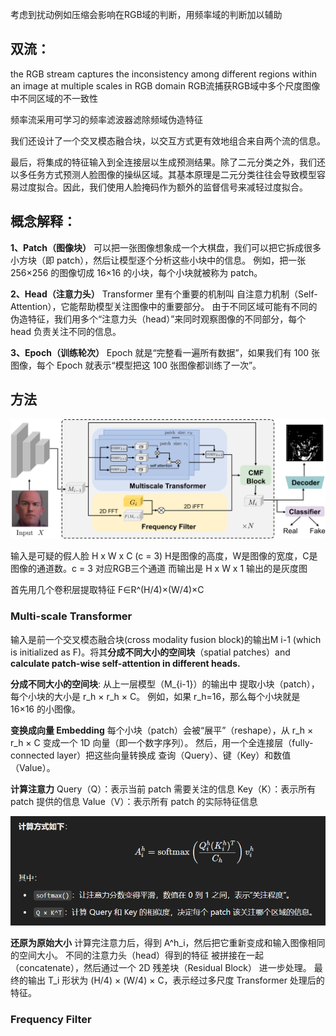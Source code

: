 考虑到扰动例如压缩会影响在RGB域的判断，用频率域的判断加以辅助

## 双流：

the RGB stream captures the inconsistency among different regions within an image at multiple scales in RGB domain
RGB流捕获RGB域中多个尺度图像中不同区域的不一致性

频率流采用可学习的频率滤波器滤除频域伪造特征

我们还设计了一个交叉模态融合块，以交互方式更有效地组合来自两个流的信息。

最后，将集成的特征输入到全连接层以生成预测结果。除了二元分类之外，我们还以多任务方式预测人脸图像的操纵区域。其基本原理是二元分类往往会导致模型容易过度拟合。因此，我们使用人脸掩码作为额外的监督信号来减轻过度拟合。

## 概念解释：
**1、Patch（图像块）**
可以把一张图像想象成一个大棋盘，我们可以把它拆成很多 小方块（即 patch），然后让模型逐个分析这些小块中的信息。
例如，把一张 256×256 的图像切成 16×16 的小块，每个小块就被称为 patch。

**2、Head（注意力头）**
Transformer 里有个重要的机制叫 自注意力机制（Self-Attention），它能帮助模型关注图像中的重要部分。
由于不同区域可能有不同的伪造特征，我们用多个“注意力头（head）”来同时观察图像的不同部分，每个 head 负责关注不同的信息。

**3、Epoch（训练轮次）**
Epoch 就是“完整看一遍所有数据”，如果我们有 100 张图像，每个 Epoch 就表示“模型把这 100 张图像都训练了一次”。

## 方法

![alt text](983b38d41aa2cbd2dcab62b03704350f_2_Figure_2.png)


输入是可疑的假人脸 H x W x C (c = 3)
H是图像的高度，W是图像的宽度，C是图像的通道数。c = 3 对应RGB三个通道
而输出是 H x W x 1 输出的是灰度图

首先用几个卷积层提取特征 F∈R^(H/4)×(W/4)×C

### Multi-scale Transformer
输入是前一个交叉模态融合块(cross modality fusion block)的输出M i-1 (which is initialized as F)。将其**分成不同大小的空间块**（spatial patches）and **calculate patch-wise self-attention in different heads.**

**分成不同大小的空间块**:
从上一层模型（M_{i-1}）的输出中 提取小块（patch），每个小块的大小是 r_h × r_h × C。
例如，如果 r_h=16，那么每个小块就是 16×16 的小图像。

**变换成向量 Embedding**
每个小块（patch）会被“展平”（reshape），从 r_h × r_h × C 变成一个 1D 向量（即一个数字序列）。
然后，用一个全连接层（fully-connected layer）把这些向量转换成 查询（Query）、键（Key）和数值（Value）。

**计算注意力**
Query（Q）：表示当前 patch 需要关注的信息
Key（K）：表示所有 patch 提供的信息
Value（V）：表示所有 patch 的实际特征信息

![alt text](image.png)

**还原为原始大小**
计算完注意力后，得到 A^h_i，然后把它重新变成和输入图像相同的空间大小。
不同的注意力头（head）得到的特征 被拼接在一起（concatenate），然后通过一个 2D 残差块（Residual Block） 进一步处理。
最终的输出 T_i 形状为 (H/4) × (W/4) × C，表示经过多尺度 Transformer 处理后的特征。

### Frequency Filter
